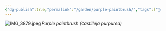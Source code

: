 ```yaml
---
{"dg-publish":true,"permalink":"/garden/purple-paintbrush/","tags":["🌱seedling"],"noteIcon":"1","created":"2024-04-09T10:28:48.000-05:00","updated":"2024-04-09T10:29:21.000-05:00"}
---
```



![IMG_3879.jpeg](/img/user/garden/IMG_3879.jpeg)
*Purple paintbrush (Castilleja purpurea)*